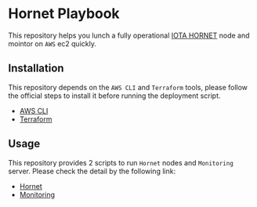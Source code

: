 # Hornet Playbook

This repository helps you lunch a fully operational [IOTA HORNET](https://github.com/gohornet/hornet.git) node and mointor on `AWS` ec2 quickly.

## Installation
This repository depends on the `AWS CLI` and `Terraform` tools, please follow the official steps to install it before running the deployment script.

 - [AWS CLI](https://docs.aws.amazon.com/cli/latest/userguide/getting-started-install.html)
 - [Terraform](https://learn.hashicorp.com/tutorials/terraform/install-cli)


## Usage
This repository provides 2 scripts to run `Hornet` nodes and `Monitoring` server.
Please check the detail by the following link:

- [Hornet](./hornet/)
- [Monitoring](./monitor/) 
